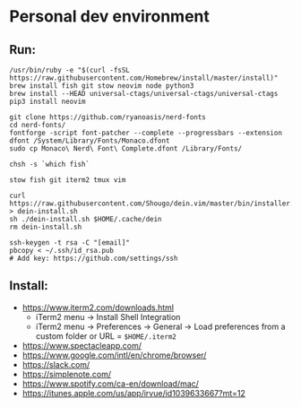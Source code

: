 # Personal dev environment

## Run:
    /usr/bin/ruby -e "$(curl -fsSL https://raw.githubusercontent.com/Homebrew/install/master/install)"
    brew install fish git stow neovim node python3
    brew install --HEAD universal-ctags/universal-ctags/universal-ctags
    pip3 install neovim

    git clone https://github.com/ryanoasis/nerd-fonts
    cd nerd-fonts/
    fontforge -script font-patcher --complete --progressbars --extension dfont /System/Library/Fonts/Monaco.dfont
    sudo cp Monaco\ Nerd\ Font\ Complete.dfont /Library/Fonts/
    
    chsh -s `which fish`

    stow fish git iterm2 tmux vim

    curl https://raw.githubusercontent.com/Shougo/dein.vim/master/bin/installer.sh > dein-install.sh
    sh ./dein-install.sh $HOME/.cache/dein
    rm dein-install.sh
    
    ssh-keygen -t rsa -C "[email]"
    pbcopy < ~/.ssh/id_rsa.pub
    # Add key: https://github.com/settings/ssh

## Install:
- https://www.iterm2.com/downloads.html
  - iTerm2 menu -> Install Shell Integration
  - iTerm2 menu -> Preferences -> General -> Load preferences from a custom folder or URL = `$HOME/.iterm2`
- https://www.spectacleapp.com/
- https://www.google.com/intl/en/chrome/browser/
- https://slack.com/
- https://simplenote.com/
- https://www.spotify.com/ca-en/download/mac/
- https://itunes.apple.com/us/app/irvue/id1039633667?mt=12
